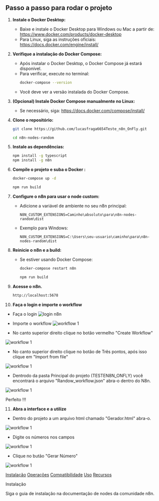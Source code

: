 ## Passo a passo para rodar o projeto


1. **Instale o Docker Desktop:**
	- Baixe e instale o Docker Desktop para Windows ou Mac a partir de: https://www.docker.com/products/docker-desktop
	- Para Linux, siga as instruções oficiais: https://docs.docker.com/engine/install/

2. **Verifique a instalação do Docker Compose:**
	- Após instalar o Docker Desktop, o Docker Compose já estará disponível.
	- Para verificar, execute no terminal:
	  ```sh
	  docker-compose --version
	  ```
	- Você deve ver a versão instalada do Docker Compose.

3. **(Opcional) Instale Docker Compose manualmente no Linux:**
	- Se necessário, siga: https://docs.docker.com/compose/install/



4. **Clone o repositório:**
	```sh
	git clone https://github.com/lucasfraga6654Teste_n8n_OnFly.git

	cd n8n-nodes-random
	```

5. **Instale as dependências:**
	```sh
    npm install -g typescript
	npm install -g n8n
	```

6. **Compile o projeto e suba o Docker :**
	```sh
    docker-compose up -d

	npm run build
	```

7. **Configure o n8n para usar o node custom:**
	- Adicione a variável de ambiente no seu n8n principal:
	  ```
	  N8N_CUSTOM_EXTENSIONS=Caminho\absoluto\para\n8n-nodes-random\dist
	  ```
	- Exemplo para Windows:
	  ```
	  N8N_CUSTOM_EXTENSIONS=C:\Users\seu-usuario\caminho\para\n8n-nodes-random\dist
	  ```

8. **Reinicie o n8n e a build:**
	- Se estiver usando Docker Compose:
	  ```sh
	  docker-compose restart n8n

	  npm run build
	  ```
	

9. **Acesse o n8n.**

	  ```sh
	 http://localhost:5678
	  ```

10. **Faça o login e importe o workflow**

- Faça o login
![login n8n](imagens/tela_login.png)


 - Importe o workflow 
![workflow 1](imagens/passo_1_workflow.png)

  - No canto superior direito clique no botão vermelho "Create Workflow"

![workflow 1](imagens/passo_2_workflow.png)

 - No canto superior direito clique no botão de Três pontos, 
 após isso clique em "Import from file"

![workflow 1](imagens/passo_3_workflow.png)

- Dentrodo da pasta Principal do projeto (TESTEN8N_ONFLY) você encontrará o arquivo "Randow_workflow.json" abra-o dentro do N8n.

![workflow 1](imagens/passo_4_workflow.png)

Perfeito !!!

11. **Abra a interface e a utilize**

- Dentro do projeto a um arquivo html chamado "Gerador.html" abra-o.

![workflow 1](imagens/Passo_1.png)

- Digite os números nos campos 

![workflow 1](imagens/Passo_2.png)

- Clique no butão "Gerar Número"

![workflow 1](imagens/Passo_3.png)




[Instalação](#instalacao)
[Operações](#operacoes)
[Compatibilidade](#compatibilidade)
[Uso](#uso)  <!-- apague se não usar esta seção -->
[Recursos](#recursos)


Instalação

Siga o guia de instalação na documentação de nodes da comunidade n8n.

